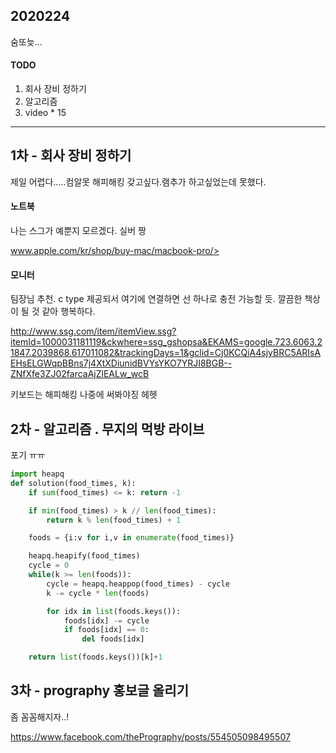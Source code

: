 ## 2020224

숨또늦...

#### TODO

1. 회사 장비 정하기 
2. 알고리즘
3. video * 15

----

## 1차 - 회사 장비 정하기

제일 어렵다.....컴알못 해피해킹 갖고싶다.램추가 하고싶었는데 못했다. 

#### 노트북  

나는 스그가 예뿐지 모르겠다. 실버 짱 

www.apple.com/kr/shop/buy-mac/macbook-pro/>

#### 모니터

팀장님 추천. c type 제공되서 여기에 연결하면 선 하나로 충전 가능할 듯. 깔끔한 책상이 될 것 같아 행복하다.

http://www.ssg.com/item/itemView.ssg?itemId=1000031181119&ckwhere=ssg_gshopsa&EKAMS=google.723.6063.21847.2039868.617011082&trackingDays=1&gclid=Cj0KCQiA4sjyBRC5ARIsAEHsELGWqpBBns7j4XtXDiunidBVYsYKO7YRJI8BGB--ZNfXfe3ZJ02farcaAjZlEALw_wcB

키보드는 해피해킹 나중에 써봐야징 헤헷 

## 2차 - 알고리즘 . 무지의 먹방 라이브

포기 ㅠㅠ 
```python
import heapq
def solution(food_times, k):
    if sum(food_times) <= k: return -1

    if min(food_times) > k // len(food_times):
        return k % len(food_times) + 1

    foods = {i:v for i,v in enumerate(food_times)}

    heapq.heapify(food_times)
    cycle = 0
    while(k >= len(foods)):
        cycle = heapq.heappop(food_times) - cycle
        k -= cycle * len(foods)

        for idx in list(foods.keys()):
            foods[idx] -= cycle
            if foods[idx] == 0:
                del foods[idx]

    return list(foods.keys())[k]+1
```

## 3차 - prography 홍보글 올리기 

좀 꼼꼼해지자..!

https://www.facebook.com/thePrography/posts/554505098495507